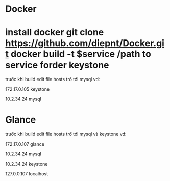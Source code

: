 Docker
=======
install docker
git clone https://github.com/diepnt/Docker.git
docker build -t $service /path to service forder
keystone
=======
trước khi build edit file hosts trỏ tới mysql vd:

172.17.0.105           keystone

10.2.34.24             mysql


Glance
====
trước khi build edit file hosts trở tới mysql và keystone vd:

172.17.0.107          glance

10.2.34.24            mysql

10.2.34.24            keystone

127.0.0.107           localhost



